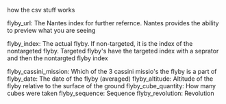 how the csv stuff works
<!-- @import "[TOC]" {cmd="toc" depthFrom=1 depthTo=6 orderedList=false} -->
flyby_url: The Nantes index for further refernce. Nantes provides the ability to preview what you are seeing

flyby_index: The actual flyby. If non-targeted, it is the index of the nontargeted flyby. Targeted flyby's have the targeted index with a seprator and then the nontargted flyby index

flyby_cassini_mission: Which of the 3 cassini missio's the flyby is a part of
flyby_date: The date of the flyby (averaged)
flyby_altitude: Altitude of the flyby relative to the surface of the ground
flyby_cube_quantity: How many cubes were taken
flyby_sequence: Sequence
flyby_revolution: Revolution
